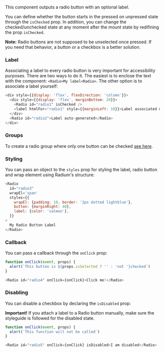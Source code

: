 This component outputs a radio button with an optional label.

You can define whether the button starts in the pressed on unpressed state through the `isChecked` prop. In addition, you can change the checked/unchecked state at any moment after the mount state by redifining the prop `isChecked`.

**Note:** Radio buttons are not supposed to be unselected once pressed. If you need that behavior, a button or a checkbox is a better solution.

### Label
Associating a label to every radio button is very important for accessibility purposes. There are two ways to do it. The easiest is to enclose the text with the component: `<Radio>My label<Radio>`. The other option is to associate a label yourself:

```js
<div style={{display: 'flex', flexDirection: 'column'}}>
  <div style={{display: 'flex', marginBottom: 20}}>
    <Radio id="radio1" isChecked />
    <label htmlFor="radio1" style={{marginLeft: 10}}>Label associated manually</label>
  </div>
  <Radio id="radio2">Label auto-generated</Radio>
</div>
```

### Groups
To create a radio group where only one button can be checked [see here](#radiogroup).

### Styling
You can pass an object to the `styles` prop for styling the label, radio button and wrap element using Radium's structure:
```js
<Radio
  id="radio3"
  wrapEl='span'
  styles={{
    wrapEl: {padding: 10, border: '2px dotted lightblue'},
    button: {marginRight: 40},
    label: {color: 'salmon'},
  }}
>
  My Radio Button Label
</Radio>
```


### Callback
You can pass a callback through the `onClick` prop:

```js
function onClick(event, props) {
  alert(`This button is ${props.isSelected ? '' : 'not '}checked`)
}

<Radio id="radio4" onClick={onClick}>Click me!</Radio>
```

### Disabling
You can disable a checkbox by declaring the `isDisabled` prop:

**Important!** If you attach a label to a Radio button manually, make sure the styleguide is followed for the disabled state.

```js
function onClick(event, props) {
  alert(`This function will not be called`)
}

<Radio id="radio5" onClick={onClick} isDisabled>I am disabled</Radio>
```
